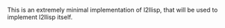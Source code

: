 This is an extremely minimal implementation of l2llisp, that will be used to 
implement l2llisp itself.
